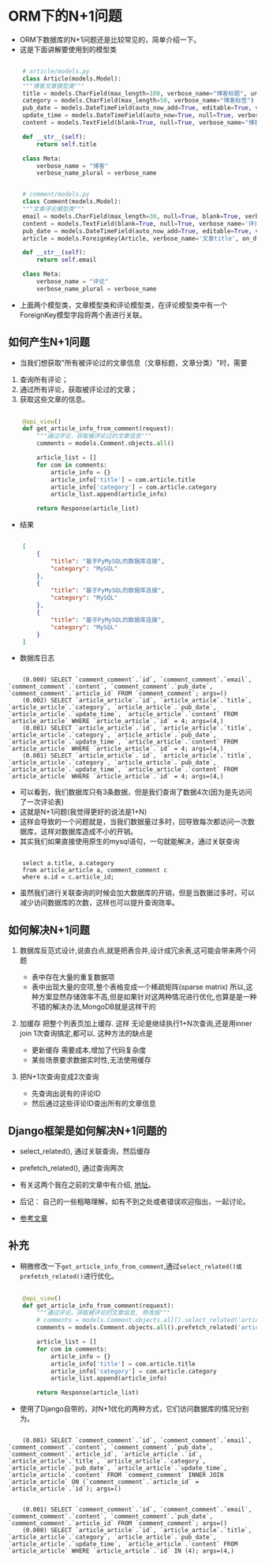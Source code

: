 # ORM下的N+1问题

- ORM下数据库的N+1问题还是比较常见的，简单介绍一下。
- 这是下面讲解要使用到的模型类

```python

	# article/models.py
	class Article(models.Model):
    """博客文章模型类"""
    title = models.CharField(max_length=100, verbose_name="博客标题", unique=True)
    category = models.CharField(max_length=50, verbose_name="博客标签")
    pub_date = models.DateTimeField(auto_now_add=True, editable=True, verbose_name="发布时间")
    update_time = models.DateTimeField(auto_now=True, null=True, verbose_name="更新时间")
    content = models.TextField(blank=True, null=True, verbose_name="博客正文")

    def __str__(self):
        return self.title

    class Meta:
        verbose_name = "博客"
        verbose_name_plural = verbose_name


    # comment/models.py
    class Comment(models.Model):
    """文章评论模型类"""
    email = models.CharField(max_length=30, null=True, blank=True, verbose_name='邮箱')
    content = models.TextField(blank=True, null=True, verbose_name='评论内容')
    pub_date = models.DateTimeField(auto_now_add=True, editable=True, verbose_name='评论时间')
    article = models.ForeignKey(Article, verbose_name='文章title', on_delete=models.CASCADE)

    def __str__(self):
        return self.email

    class Meta:
        verbose_name = "评论"
        verbose_name_plural = verbose_name

```

- 上面两个模型类，文章模型类和评论模型类，在评论模型类中有一个ForeignKey模型字段将两个表进行关联。

## 如何产生N+1问题

- 当我们想获取"所有被评论过的文章信息（文章标题，文章分类）"时，需要
1. 查询所有评论；
2. 通过所有评论，获取被评论过的文章；
3. 获取这些文章的信息。

```python
	
	@api_view()
	def get_article_info_from_comment(request):
	    """通过评论，获取被评论过的文章信息"""
	    comments = models.Comment.objects.all()

	    article_list = []
	    for com in comments:
	        article_info = {}
	        article_info['title'] = com.article.title
	        article_info['category'] = com.article.category
	        article_list.append(article_info)

	    return Response(article_list)

```

- 结果

```json

	[
	    {
	        "title": "基于PyMySQL的数据库连接",
	        "category": "MySQL"
	    },
	    {
	        "title": "基于PyMySQL的数据库连接",
	        "category": "MySQL"
	    },
	    {
	        "title": "基于PyMySQL的数据库连接",
	        "category": "MySQL"
	    }
	]

```

- 数据库日志

```mysql
	
	(0.000) SELECT `comment_comment`.`id`, `comment_comment`.`email`, `comment_comment`.`content`, `comment_comment`.`pub_date`, `comment_comment`.`article_id` FROM `comment_comment`; args=()
	(0.002) SELECT `article_article`.`id`, `article_article`.`title`, `article_article`.`category`, `article_article`.`pub_date`, `article_article`.`update_time`, `article_article`.`content` FROM `article_article` WHERE `article_article`.`id` = 4; args=(4,)
	(0.001) SELECT `article_article`.`id`, `article_article`.`title`, `article_article`.`category`, `article_article`.`pub_date`, `article_article`.`update_time`, `article_article`.`content` FROM `article_article` WHERE `article_article`.`id` = 4; args=(4,)
	(0.001) SELECT `article_article`.`id`, `article_article`.`title`, `article_article`.`category`, `article_article`.`pub_date`, `article_article`.`update_time`, `article_article`.`content` FROM `article_article` WHERE `article_article`.`id` = 4; args=(4,)

```

- 可以看到，我们数据库只有3条数据，但是我们查询了数据4次(因为是先访问了一次评论表)
- 这就是N+1问题(我觉得更好的说法是1+N)
- 这样会导致的一个问题就是，当我们数据量过多时，回导致每次都访问一次数据库，这样对数据库造成不小的开销。
- 其实我们如果直接使用原生的mysql语句，一句就能解决，通过关联查询

```mysql

	select a.title, a.category
	from article_article a, comment_comment c
	where a.id = c.article_id;

```

- 虽然我们进行关联查询的时候会加大数据库的开销，但是当数据过多时，可以减少访问数据库的次数，这样也可以提升查询效率。

## 如何解决N+1问题

1. 数据库反范式设计,说直白点,就是把表合并,设计成冗余表,这可能会带来两个问题
	- 表中存在大量的重复数据项
	- 表中出现大量的空项,整个表格变成一个稀疏矩阵(sparse matrix)
	所以,这种方案显然存储效率不高,但是如果针对这两种情况进行优化,也算是是一种不错的解决办法,MongoDB就是这样干的

2. 加缓存 把整个列表页加上缓存. 这样 无论是继续执行1+N次查询,还是用inner join 1次查询搞定,都可以.
	这种方法的缺点是
	- 更新缓存 需要成本,增加了代码复杂度
	- 某些场景要求数据实时性,无法使用缓存

3. 把N+1次查询变成2次查询
	- 先查询出说有的评论ID
	- 然后通过这些评论ID查出所有的文章信息

## Django框架是如何解决N+1问题的

- select_related(), 通过关联查询，然后缓存
- prefetch_related(), 通过查询两次
- 有关这两个我在之前的文章中有介绍, [地址](https://blog.csdn.net/weixin_43182689/article/details/95320116)。

- 后记： 自己的一些粗略理解，如有不到之处或者错误欢迎指出，一起讨论。
- [参考文章](https://my.oschina.net/oncereply/blog/268922)

## 补充

- 稍微修改一下`get_article_info_from_comment`,通过`select_related()或prefetch_related()`进行优化。

```python
	
	@api_view()
	def get_article_info_from_comment(request):
	    """通过评论，获取被评论的文章信息, 修改版"""
	    # comments = models.Comment.objects.all().select_related('article')
	    comments = models.Comment.objects.all().prefetch_related('article')

	    article_list = []
	    for com in comments:
	        article_info = {}
	        article_info['title'] = com.article.title
	        article_info['category'] = com.article.category
	        article_list.append(article_info) 

	    return Response(article_list)      

```

- 使用了Django自带的，对N+1优化的两种方式，它们访问数据库的情况分别为。

```mysql

	(0.001) SELECT `comment_comment`.`id`, `comment_comment`.`email`, `comment_comment`.`content`, `comment_comment`.`pub_date`, `comment_comment`.`article_id`, `article_article`.`id`, `article_article`.`title`, `article_article`.`category`, `article_article`.`pub_date`, `article_article`.`update_time`, `article_article`.`content` FROM `comment_comment` INNER JOIN `article_article` ON (`comment_comment`.`article_id` = `article_article`.`id`); args=()

```

```mysql
	
	(0.001) SELECT `comment_comment`.`id`, `comment_comment`.`email`, `comment_comment`.`content`, `comment_comment`.`pub_date`, `comment_comment`.`article_id` FROM `comment_comment`; args=()
	(0.000) SELECT `article_article`.`id`, `article_article`.`title`, `article_article`.`category`, `article_article`.`pub_date`, `article_article`.`update_time`, `article_article`.`content` FROM `article_article` WHERE `article_article`.`id` IN (4); args=(4,)

```